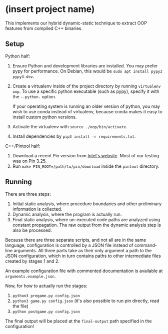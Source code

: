 # (insert project name)

This implements our hybrid dynamic-static technique to extract OOP features from compiled C++
binaries.

## Setup

Python half:

1. Ensure Python and development libraries are installed. You may prefer pypy for performance. On
   Debian, this would be `sudo apt install pypy3 pypy3-dev`.
2. Create a virtualenv inside of the project directory by running `virtualenv oop`. To use a
   specific python executable (such as pypy), specify it with the `--python-` option.

	If your operating system is running an older version of python, you may wish to use conda
    instead of virtualenv, because conda makes it easy to install custom python versions.
3. Activate the virtualenv with `source ./oop/bin/activate`.
4. Install dependencies by `pip3 install -r requirements.txt`.

C++/Pintool half:

1. Download a recent Pin version from [Intel's
   website](https://www.intel.com/content/www/us/en/developer/articles/tool/pin-a-binary-instrumentation-tool-downloads.html).
   Most of our testing was on Pin 3.25.
2. Run `make PIN_ROOT=/path/to/pin/download` inside the `pintool` directory.

## Running

There are three steps:

1. Initial static analysis, where procedure boundaries and other preliminary information is collected.
2. Dynamic analysis, where the program is actually run.
3. Final static analysis, where un-executed code paths are analyzed using constant propagation. The raw output from the dynamic analysis step is also be processed.

Because there are three separate scripts, and not all are in the same language, configuration is controlled by a JSON file instead of command-line arguments. All three parts take as their only argument a path to the JSON configuration, which in turn contains paths to other intermediate files created by stages 1 and 2.

An example configuration file with commented documentation is available at `arguments.example.json`.

Now, for how to actually run the stages:
1. `python3 pregame.py config.json`
2. `python3 game.py config.json` (it's also possible to run pin directly, read the file)
3. `python postgame.py config.json`

The final output will be placed at the `final-output` path specified in the configuration!
